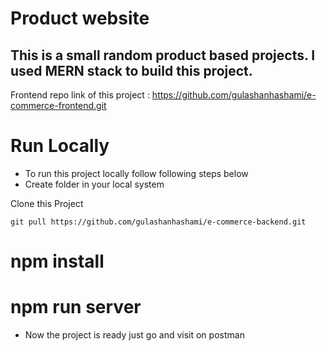 # Product website

## This is a small random product based projects. I used MERN stack to build this project.

Frontend repo link of this project : https://github.com/gulashanhashami/e-commerce-frontend.git

# Run Locally

- To run this project locally follow following steps below
- Create folder in your local system

Clone this Project

`git pull https://github.com/gulashanhashami/e-commerce-backend.git`

# npm install
# npm run server
- Now the project is ready just go and visit on postman
